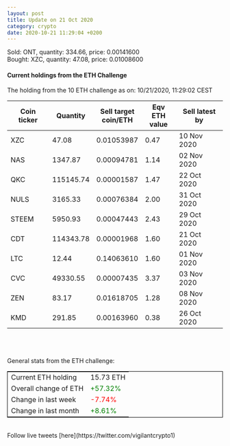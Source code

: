 ```yaml
---
layout: post
title: Update on 21 Oct 2020
category: crypto
date: 2020-10-21 11:29:04 +0200
---
```

<!-- Global site tag (gtag.js) - Google Analytics -->
<script async src="https://www.googletagmanager.com/gtag/js?id=UA-103831149-5"></script>
<script>
  window.dataLayer = window.dataLayer || [];
  function gtag(){dataLayer.push(arguments);}
  gtag('js', new Date());

  gtag('config', 'UA-103831149-5');
</script>
Sold: ONT, quantity:       334.66, price:   0.00141600<br>Bought: XZC, quantity:        47.08, price:   0.01008600<br>

#### Current holdings from the ETH Challenge

The holding from the 10 ETH challenge as on: 10/21/2020, 11:29:02 CEST

|Coin ticker|Quantity|Sell target<br>coin/ETH|Eqv ETH<br>value|Sell latest by|
|-----------|--------|-----------|-----------|--------------|
XZC|47.08|  0.01053987|0.47|10 Nov 2020|
NAS|1347.87|  0.00094781|1.14|02 Nov 2020|
QKC|115145.74|  0.00001587|1.47|22 Oct 2020|
NULS|3165.33|  0.00076384|2.00|31 Oct 2020|
STEEM|5950.93|  0.00047443|2.43|29 Oct 2020|
CDT|114343.78|  0.00001968|1.60|21 Oct 2020|
LTC|12.44|  0.14063610|1.60|01 Nov 2020|
CVC|49330.55|  0.00007435|3.37|03 Nov 2020|
ZEN|83.17|  0.01618705|1.28|08 Nov 2020|
KMD|291.85|  0.00163960|0.38|26 Oct 2020|

<br>
<br>
<br>
General stats from the ETH challenge:

<table style="border:1px solid black;margin-left:auto;margin-right:auto;">
	<tbody>
	<tr>
		<td>Current ETH holding</td>
		<td>     15.73 ETH</td>
	</tr>
	<tr>
		<td>Overall change of ETH</td>
		<td><font color="green">+57.32%</font></td>
	</tr>
	<tr>
		<td>Change in last week</td>
		<td><font color="red">-7.74%</font></td>
	</tr>
	<tr>
		<td>Change in last month</td>
		<td><font color="green">+8.61%</font></td>
	</tr>
	</tbody>
</table>

<br>
Follow live tweets [here](https://twitter.com/vigilantcrypto1)
<br>
<br>